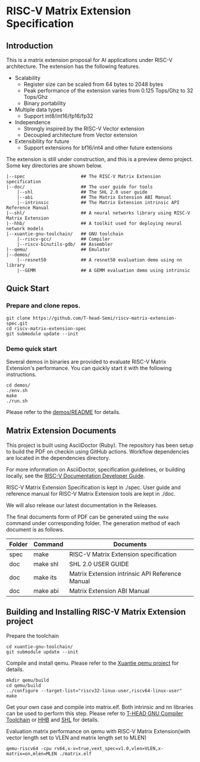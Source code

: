 # RISC-V Matrix Extension Specification

## Introduction
This is a matrix extension proposal for AI applications under RISC-V architecture. The extension has the following features.

* Scalability
    - Register size can be scaled from 64 bytes to 2048 bytes 
    - Peak performance of the extension varies from 0.125 Tops/Ghz to 32 Tops/Ghz
    - Binary portability
* Multiple data types
    - Support int8/int16/fp16/fp32
* Independence
    - Strongly inspired by the RISC-V Vector extension
    - Decoupled architecture from Vector extension
* Extensibility for future
    - Support extensions for bf16/int4 and other future extensions

The extension is still under construction, and this is a preview demo project.
Some key directories are shown below.
```
|--spec                     ## The RISC-V Matrix Extension specification
|--doc/                     ## The user guide for tools  
    |--shl                  ## The SHL 2.0 user guide
    |--abi                  ## The Matrix Extension ABI Manual
    |--intrinsic            ## The Matrix Extension intrinsic API Reference Manual
|--shl/                     ## A neural networks library using RISC-V Matrix Extension
|--hhb/                     ## A toolkit used for deploying neural network models
|--xuantie-gnu-toolchain/   ## GNU toolchain
    |--riscv-gcc/           ## Compiler
    |--riscv-binutils-gdb/  ## Assembler
|--qemu/                    ## Emulator
|--demos/               
    |--resnet50             ## A resnet50 evaluation demo using nn library
    |--GEMM                 ## A GEMM evaluation demo using intrinsic
```

## Quick Start
### Prepare and clone repos.
```
git clone https://github.com/T-head-Semi/riscv-matrix-extension-spec.git
cd riscv-matrix-extension-spec
git submodule update --init
```
### Demo quick start
Several demos in binaries are provided to evaluate RISC-V Matrix Extension's performance. You can quickly start it with the following instructions.
```
cd demos/
./env.sh
make 
./run.sh
```
Please refer to the [demos/README](https://github.com/T-head-Semi/riscv-matrix-extension-spec/blob/master/demos/README.md) for details.

## Matrix Extension Documents
This project is built using AsciiDoctor (Ruby). The repository has been setup to build the PDF on checkin using GitHub actions. Workflow dependencies are located in the dependencies directory.

For more information on AsciiDoctor, specification guidelines, or building locally, see the
[RISC-V Documentation Developer Guide](https://github.com/riscv/docs-dev-guide).

RISC-V Matrix Extension Specification is kept in ./spec.
User guide and reference manual for RISC-V Matrix Extension tools are kept in ./doc.

We will also release our latest documentation in the Releases.

The final documents form of PDF can be generated using the `make` command under corresponding folder. The generation method of each document is as follows.

| Folder | Command     |     Documents |
| ----   | ----        | ----      |
| spec | make        | RISC-V Matrix Extension specification |
| doc  | make shl    | SHL 2.0 USER GUIDE |
| doc  | make its    | Matrix Extension intrinsic API Reference Manual |
| doc  | make abi    | Matrix Extension ABI Manual |


## Building and Installing RISC-V Matrix Extension project
Prepare the toolchain
```
cd xuantie-gnu-toolchain/
git submodule update --init
```
Compile and install qemu. Please refer to the [Xuantie qemu project](https://github.com/riscv/docs-dev-guide) for details.
```
mkdir qemu/build
cd qemu/build
../configure --target-list="riscv32-linux-user,riscv64-linux-user"
make
```

Get your own case and compile into matrix.elf. Both intrinsic and nn libraries can be used to perform this step.
Please refer to [T-HEAD GNU Compiler Toolchain](https://github.com/T-head-Semi/xuantie-gnu-toolchain) or [HHB](https://www.yuque.com/za4k4z/kvkcoh/sxltga) and [SHL](https://github.com/T-head-Semi/csi-nn2) for details.

Evaluation matrix performance on qemu with RISC-V Matrix Extension(with vector length set to VLEN and matrix length set to MLEN)
```
qemu-riscv64 -cpu rv64,x-v=true,vext_spec=v1.0,vlen=VLEN,x-matrix=on,mlen=MLEN ./matrix.elf
```


 
